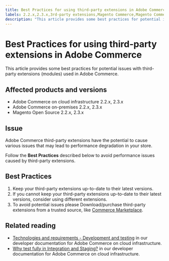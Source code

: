 ```yaml
---
title: Best Practices for using third-party extensions in Adobe Commerce
labels: 2.2.x,2.3.x,3rd-party extensions,Magento Commerce,Magento Commerce Cloud,Magento Open Source,best practices,extensions,performance,third-party extensions,Adobe Commerce,cloud infrastructure,on-premises
description: "This article provides some best practices for potential issues with third-party extensions (modules) used in Adobe Commerce."
---
```


# Best Practices for using third-party extensions in Adobe Commerce

This article provides some best practices for potential issues with third-party extensions (modules) used in Adobe Commerce.

## Affected products and versions

* Adobe  Commerce on cloud infrastructure 2.2.x, 2.3.x
* Adobe Commerce on-premises 2.2.x, 2.3.x
* Magento Open Source 2.2.x, 2.3.x

## Issue

Adobe Commerce third-party extensions have the potential to cause various issues that may lead to performance degradation in your store.

Follow the **Best Practices** described below to avoid performance issues caused by third-party extensions.

## Best Practices

1. Keep your third-party extensions up-to-date to their latest versions.
1. If you cannot keep your third-party extensions up-to-date to their latest versions, consider using different extensions.
1. To avoid potential issues please Download/purchase third-party extensions from a trusted source, like [Commerce Marketplace](https://marketplace.magento.com/extensions.html).

## Related reading

* [Technologies and requirements - Development and testing](https://devdocs.magento.com/cloud/requirements/cloud-requirements.html#cloud-req-devtest) in our developer documentation for Adobe Commerce on cloud infrastructure.
* [Why test fully in Integration and Staging?](https://devdocs.magento.com/cloud/live/live.html#whytest)  in our developer documentation for Adobe Commerce on cloud infrastructure. 